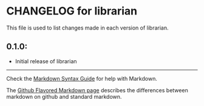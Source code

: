 # CHANGELOG for librarian

This file is used to list changes made in each version of librarian.

## 0.1.0:

* Initial release of librarian

- - -
Check the [Markdown Syntax Guide](http://daringfireball.net/projects/markdown/syntax) for help with Markdown.

The [Github Flavored Markdown page](http://github.github.com/github-flavored-markdown/) describes the differences between markdown on github and standard markdown.

